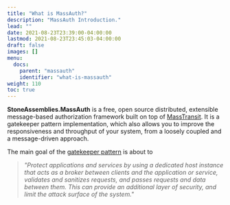 ```yaml
---
title: "What is MassAuth?"
description: "MassAuth Introduction."
lead: ""
date: 2021-08-23T23:39:00-04:00:00
lastmod: 2021-08-23T23:45:03-04:00:00
draft: false
images: []
menu:
  docs:
    parent: "massauth"
    identifier: "what-is-massauth"
weight: 110
toc: true
---
```


**StoneAssemblies.MassAuth** is a free, open source distributed, extensible message-based authorization framework built on top of [MassTransit](https://masstransit-project.com/). It is a gatekeeper pattern implementation, which also allows you to improve the responsiveness and throughput of your system, from a loosely coupled and a message-driven approach. 

The main goal of the [gatekeeper pattern](https://docs.microsoft.com/en-us/azure/architecture/patterns/gatekeeper) is about to 

> _"Protect applications and services by using a dedicated host instance that acts as a broker between clients and the application or service, validates and sanitizes requests, and passes requests and data between them. This can provide an additional layer of security, and limit the attack surface of the system."_

